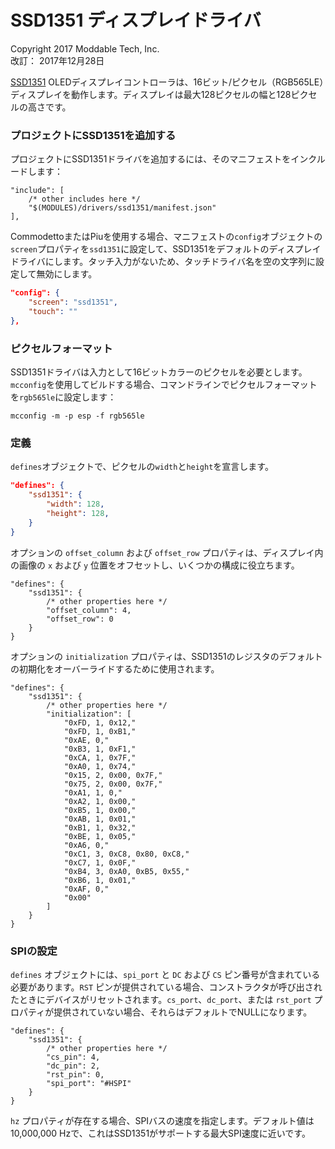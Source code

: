 # SSD1351 ディスプレイドライバ
Copyright 2017 Moddable Tech, Inc.<BR>
改訂： 2017年12月28日

[SSD1351](https://cdn-shop.adafruit.com/datasheets/SSD1351-Revision+1.3.pdf) OLEDディスプレイコントローラは、16ビット/ピクセル（RGB565LE）ディスプレイを動作します。ディスプレイは最大128ピクセルの幅と128ピクセルの高さです。

### プロジェクトにSSD1351を追加する
プロジェクトにSSD1351ドライバを追加するには、そのマニフェストをインクルードします：

```
"include": [
	/* other includes here */
	"$(MODULES)/drivers/ssd1351/manifest.json"
],
```

CommodettoまたはPiuを使用する場合、マニフェストの`config`オブジェクトの`screen`プロパティを`ssd1351`に設定して、SSD1351をデフォルトのディスプレイドライバにします。タッチ入力がないため、タッチドライバ名を空の文字列に設定して無効にします。

```json
"config": {
	"screen": "ssd1351",
	"touch": ""
},
```

### ピクセルフォーマット
SSD1351ドライバは入力として16ビットカラーのピクセルを必要とします。`mcconfig`を使用してビルドする場合、コマンドラインでピクセルフォーマットを`rgb565le`に設定します：

	mcconfig -m -p esp -f rgb565le

### 定義
`defines`オブジェクトで、ピクセルの`width`と`height`を宣言します。

```json
"defines": {
	"ssd1351": {
		"width": 128,
		"height": 128,
	}
}
```

オプションの `offset_column` および `offset_row` プロパティは、ディスプレイ内の画像の `x` および `y` 位置をオフセットし、いくつかの構成に役立ちます。

```
"defines": {
	"ssd1351": {
		/* other properties here */
		"offset_column": 4,
		"offset_row": 0
	}
}
```

オプションの `initialization` プロパティは、SSD1351のレジスタのデフォルトの初期化をオーバーライドするために使用されます。

```
"defines": {
	"ssd1351": {
		/* other properties here */
		"initialization": [
			"0xFD, 1, 0x12,"
			"0xFD, 1, 0xB1,"
			"0xAE, 0,"
			"0xB3, 1, 0xF1,"
			"0xCA, 1, 0x7F,"
			"0xA0, 1, 0x74,"
			"0x15, 2, 0x00, 0x7F,"
			"0x75, 2, 0x00, 0x7F,"
			"0xA1, 1, 0,"
			"0xA2, 1, 0x00,"
			"0xB5, 1, 0x00,"
			"0xAB, 1, 0x01,"
			"0xB1, 1, 0x32,"
			"0xBE, 1, 0x05,"
			"0xA6, 0,"
			"0xC1, 3, 0xC8, 0x80, 0xC8,"
			"0xC7, 1, 0x0F,"
			"0xB4, 3, 0xA0, 0xB5, 0x55,"
			"0xB6, 1, 0x01,"
			"0xAF, 0,"
			"0x00"
		]
	}
}
```

### SPIの設定
`defines` オブジェクトには、`spi_port` と `DC` および `CS` ピン番号が含まれている必要があります。`RST` ピンが提供されている場合、コンストラクタが呼び出されたときにデバイスがリセットされます。`cs_port`、`dc_port`、または `rst_port` プロパティが提供されていない場合、それらはデフォルトでNULLになります。

```
"defines": {
	"ssd1351": {
		/* other properties here */
		"cs_pin": 4,
		"dc_pin": 2,
		"rst_pin": 0,
		"spi_port": "#HSPI"
	}
}
```

`hz` プロパティが存在する場合、SPIバスの速度を指定します。デフォルト値は10,000,000 Hzで、これはSSD1351がサポートする最大SPI速度に近いです。
